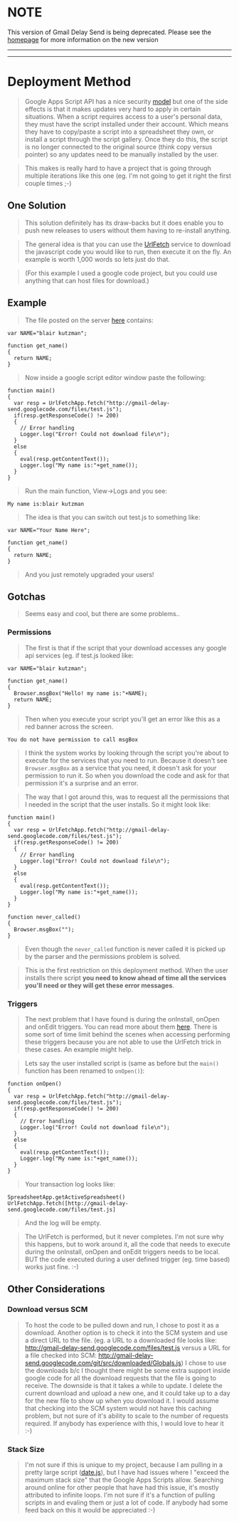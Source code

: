 # NOTE #

This version of Gmail Delay Send is being deprecated. Please see the [homepage](https://gmail-delay-send.googlecode.com) for more information on the new version


---


---



# Deployment Method #

> Google Apps Script API has a nice security [model](http://code.google.com/googleapps/appsscript/guide_security.html) but one of the side effects is that it makes updates very hard to apply in certain situations.  When a script requires access to a user's personal data, they must have the script installed under their account. Which means they have to copy/paste a script into a spreadsheet they own, or install a script through the script gallery.  Once they do this, the script is no longer connected to the original source (think copy versus pointer) so any updates need to be manually installed by the user.

> This makes is really hard to have a project that is going through multiple iterations like this one (eg. I'm not going to get it right the first couple times  ;-)

## One Solution ##

> This solution definitely has its draw-backs but it does enable you to push new releases to users without them having to re-install anything.

> The general idea is that you can use the [UrlFetch](http://code.google.com/googleapps/appsscript/service_urlfetch.html) service to download the javascript code you would like to run, then execute it on the fly.
> An example is worth 1,000 words so lets just do that.

> (For this example I used a google code project, but you could use anything that can host files for download.)

## Example ##

> The file posted on the server [here](http://gmail-delay-send.googlecode.com/files/test.js) contains:
```
var NAME="blair kutzman";

function get_name()
{
  return NAME;
}
```

> Now inside a google script editor window paste the following:
```
function main()
{
  var resp = UrlFetchApp.fetch("http://gmail-delay-send.googlecode.com/files/test.js");
  if(resp.getResponseCode() != 200)
  {
    // Error handling
    Logger.log("Error! Could not download file\n");
  }
  else
  {
    eval(resp.getContentText());
    Logger.log("My name is:"+get_name());
  }
}
```

> Run the main function, View->Logs and you see:
```
My name is:blair kutzman
```

> The idea is that you can switch out test.js to something like:
```
var NAME="Your Name Here";

function get_name()
{
  return NAME;
}
```

> And you just remotely upgraded your users!

## Gotchas ##

> Seems easy and cool, but there are some problems..

### Permissions ###
> The first is that if the script that your download accesses any google api services (eg. if test.js looked like:
```
var NAME="blair kutzman";

function get_name()
{
  Browser.msgBox("Hello! my name is:"+NAME);
  return NAME;
}
```

> Then when you execute your script you'll get an error like this as a red banner across the screen.
```
You do not have permission to call msgBox
```

> I think the system works by looking through the script you're about to execute for the services that you need to run. Because it doesn't see `Browser.msgBox` as a service that you need, it doesn't ask for your permission to run it. So when you download the code and ask for that permission it's a surprise and an error.

> The way that I got around this, was to request all the permissions that I needed in the script that the user installs. So it might look like:
```
function main()
{
  var resp = UrlFetchApp.fetch("http://gmail-delay-send.googlecode.com/files/test.js");
  if(resp.getResponseCode() != 200)
  {
    // Error handling
    Logger.log("Error! Could not download file\n");
  }
  else
  {
    eval(resp.getContentText());
    Logger.log("My name is:"+get_name());
  }
}

function never_called()
{
  Browser.msgBox("");
}
```

> Even though the `never_called` function is never called it is picked up by the parser and the permissions problem is solved.

> This is the first restriction on this deployment method. When the user installs there script **you need to know ahead of time all the services you'll need or they will get these error messages**.

### Triggers ###
> The next problem that I have found is during the onInstall, onOpen and onEdit triggers. You can read more about them [here](http://code.google.com/googleapps/appsscript/guide_events.html). There is some sort of time limit behind the scenes when accessing performing these triggers because you are not able to use the UrlFetch trick in these cases. An example might help.

> Lets say the user installed script is (same as before but the `main()` function has been renamed to `onOpen()`):
```
function onOpen()
{
  var resp = UrlFetchApp.fetch("http://gmail-delay-send.googlecode.com/files/test.js");
  if(resp.getResponseCode() != 200)
  {
    // Error handling
    Logger.log("Error! Could not download file\n");
  }
  else
  {
    eval(resp.getContentText());
    Logger.log("My name is:"+get_name());
  }
}
```

> Your transaction log looks like:
```
SpreadsheetApp.getActiveSpreadsheet()
UrlFetchApp.fetch([http://gmail-delay-send.googlecode.com/files/test.js]
```

> And the log will be empty.

> The UrlFetch is performed, but it never completes. I'm not sure why this happens, but to work around it, all the code that needs to execute during the onInstall, onOpen and onEdit triggers needs to be local. BUT the code executed during a user defined trigger (eg. time based) works just fine.  :-)

## Other Considerations ##

### Download versus SCM ###
> To host the code to be pulled down and run, I chose to post it as a download.  Another option is to check it into the SCM system and use a direct URL to the file.  (eg. a URL to a downloaded file looks like: http://gmail-delay-send.googlecode.com/files/test.js versus a URL for a file checked into SCM: http://gmail-delay-send.googlecode.com/git/src/downloaded/Globals.js)
> I chose to use the downloads b/c I thought there might be some extra support inside google code for all the download requests that the file is going to receive. The downside is that it takes a while to update. I delete the current download and upload a new one, and it could take up to a day for the new file to show up when you download it. I would assume that checking into the SCM system would not have this caching problem, but not sure of it's ability to scale to the number of requests required.
> If anybody has experience with this, I would love to hear it  :-)


### Stack Size ###
> I'm not sure if this is unique to my project, because I am pulling in a pretty large script ([date.js](http://datejs.com/)), but I have had issues where I "exceed the maximum stack size" that the Google Apps Scripts allow.
> Searching around online for other people that have had this issue, it's mostly attributed to infinite loops.
> I'm not sure if it's a function of pulling scripts in and evaling them or just a lot of code. If anybody had some feed back on this it would be appreciated  :-)